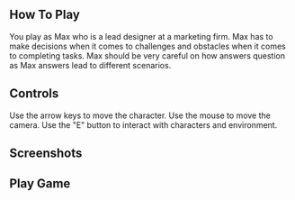 ## How To Play

You play as Max who is a lead designer at a marketing firm. Max has to make decisions when it comes to challenges and obstacles when it comes to completing tasks. Max should be very careful on how answers question as Max answers lead to different scenarios.

## Controls

Use the arrow keys to move the character. 
Use the mouse to move the camera. 
Use the "E" button to interact with characters and environment.

## Screenshots


## Play Game
